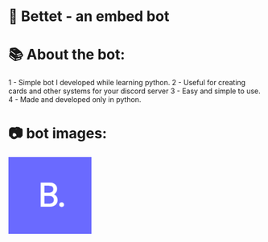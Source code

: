 #
# 🤖 Bettet - an embed bot
# 📚 About the bot:

1 - Simple bot I developed while learning python. 
2 - Useful for creating cards and other systems for your discord server
3 - Easy and simple to use. 
4 - Made and developed only in python.

# 📷 bot images:

![image](/logo-bettet.PNG)
